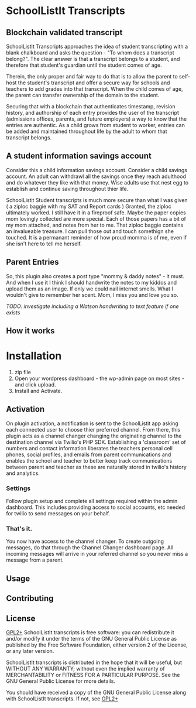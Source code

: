 # SchoolListIt Transcripts

## Blockchain validated transcript
SchoolListIt Transcripts approaches the idea of student transcripting with a blank chalkboard and asks the question - "To whom does a transcript belong?". The clear answer is that a transcript belongs to a student, and therefore that student's guardian until the student comes of age. 

Therein, the only proper and fair way to do that is to allow the parent to self-host the student's transcript and offer a secure way for schools and teachers to add grades into that transcript. When the child comes of age, the parent can transfer ownership of the domain to the student. 

Securing that with a blockchain that authenticates timestamp, revision history, and authorship of each entry provides the user of the transcript (admissions offices, parents, and future employers) a way to know that the entries are authentic. As a child grows from student to worker, entries can be added and maintained throughout life by the adult to whom that transcript belongs. 

## A student information savings account
Consider this a child information savings account. Consider a child savings account. An adult can withdrawl all the savings once they reach adulthood and do whatever they like with that money. Wise adults use that nest egg to establish and continue saving throughout thier life.

SchoolListit Student transcripts is much more secure than what I was given ( a ziploc baggie with my SAT and Report cards ) Granted, the ziploc ultimately worked. I still have it in a fireproof safe. Maybe the paper copies mom lovingly collected are more special. Each of those papers has a bit of my mom attached, and notes from her to me. That ziploc baggie contains an invalueable treasure. I can pull those out and touch somethign she touched. It is a permanant reminder of how proud momma is of me, even if she isn't here to tell me herself. 

## Parent Entries
So, this plugin also creates a post type "mommy & daddy notes" - it must. And when I use it I think I should handwrite the notes to my kiddos and upload them as an image. If only we could nail internet smells. What I wouldn't give to remember her scent. Mom, I miss you and love you so. 

*TODO: investigate including a *Watson handwriting to text* feature if one exists*


## How it works


# Installation

1.  zip file
2. Open your wordpress dashboard - the wp-admin page on most sites - and click upload.
3. Install and Activate.

## Activation
On plugin activation, a notification is sent to the SchoolListit app asking each connected user to choose thier preferred channel. From there, this plugin acts as a channel changer changing the originating channel to the destination channel via Twilio's PHP SDK. Establishing a 'classroom' set of numbers and contact information liberates the teachers personal cell phones, social profiles, and emails from parent communications and enables the school and teacher to better keep track communications between parent and teacher as these are naturally stored in twilio's history and analytics. 

### Settings
Follow plugin setup and complete all settings required within the admin dashboard. This includes providing access to social accounts, etc needed for twilio to send messages on your behalf. 

### That's it.
You now have access to the channel changer. To create outgoing messages, do that through the Channel Changer dashboard page. All incoming messages will arrive in your referred channel so you never miss a message from a parent.

## Usage



## Contributing


## License
[GPL2+](http://www.gnu.org/licenses/gpl-3.0.html) 
 SchoolListIt transcripts is free software: you can redistribute it and/or modify
 it under the terms of the GNU General Public License as published by
 the Free Software Foundation, either version 2 of the License, or
 any later version.

SchoolListIt transcripts is distributed in the hope that it will be useful,
 but WITHOUT ANY WARRANTY; without even the implied warranty of
 MERCHANTABILITY or FITNESS FOR A PARTICULAR PURPOSE. See the
 GNU General Public License for more details.

 You should have received a copy of the GNU General Public License
 along with SchoolListIt transcripts. If not, see [GPL2+](http://www.gnu.org/licenses/gpl-3.0.html) 
